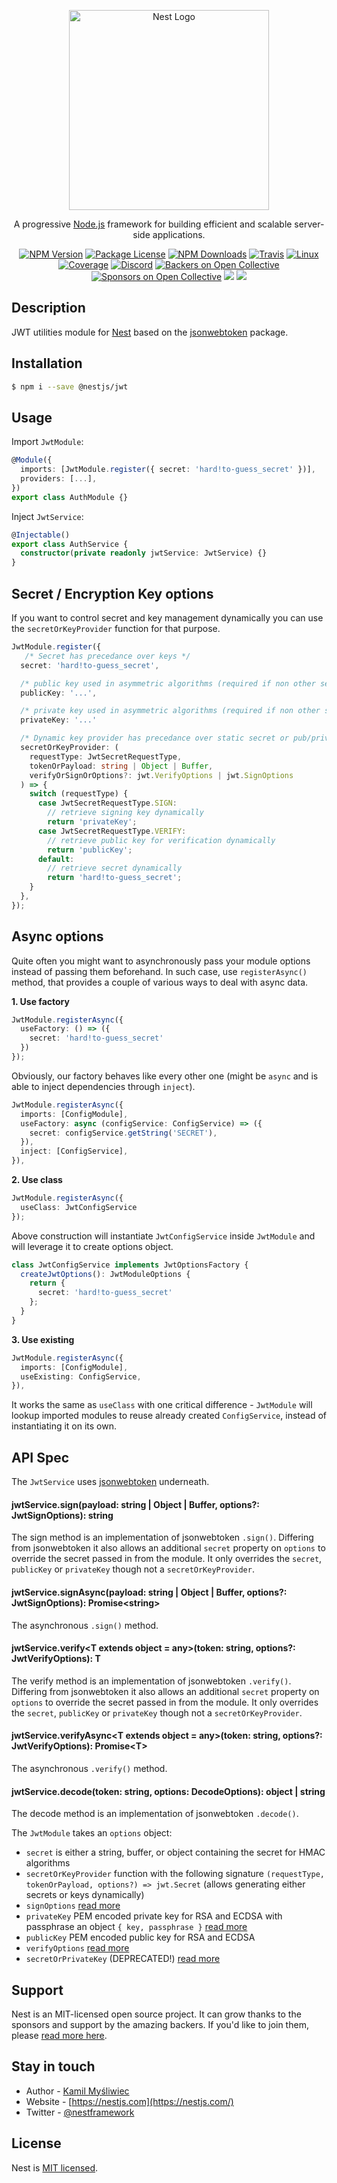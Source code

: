 <p align="center">
  <a href="http://nestjs.com/" target="blank"><img src="https://nestjs.com/img/logo_text.svg" width="320" alt="Nest Logo" /></a>
</p>

[travis-image]: https://api.travis-ci.org/nestjs/nest.svg?branch=master
[travis-url]: https://travis-ci.org/nestjs/nest
[linux-image]: https://img.shields.io/travis/nestjs/nest/master.svg?label=linux
[linux-url]: https://travis-ci.org/nestjs/nest

  <p align="center">A progressive <a href="http://nodejs.org" target="blank">Node.js</a> framework for building efficient and scalable server-side applications.</p>
    <p align="center">
<a href="https://www.npmjs.com/~nestjscore"><img src="https://img.shields.io/npm/v/@nestjs/core.svg" alt="NPM Version" /></a>
<a href="https://www.npmjs.com/~nestjscore"><img src="https://img.shields.io/npm/l/@nestjs/core.svg" alt="Package License" /></a>
<a href="https://www.npmjs.com/~nestjscore"><img src="https://img.shields.io/npm/dm/@nestjs/core.svg" alt="NPM Downloads" /></a>
<a href="https://travis-ci.org/nestjs/nest"><img src="https://api.travis-ci.org/nestjs/nest.svg?branch=master" alt="Travis" /></a>
<a href="https://travis-ci.org/nestjs/nest"><img src="https://img.shields.io/travis/nestjs/nest/master.svg?label=linux" alt="Linux" /></a>
<a href="https://coveralls.io/github/nestjs/nest?branch=master"><img src="https://coveralls.io/repos/github/nestjs/nest/badge.svg?branch=master#5" alt="Coverage" /></a>
<a href="https://discord.gg/G7Qnnhy" target="_blank"><img src="https://img.shields.io/badge/discord-online-brightgreen.svg" alt="Discord"/></a>
<a href="https://opencollective.com/nest#backer"><img src="https://opencollective.com/nest/backers/badge.svg" alt="Backers on Open Collective" /></a>
<a href="https://opencollective.com/nest#sponsor"><img src="https://opencollective.com/nest/sponsors/badge.svg" alt="Sponsors on Open Collective" /></a>
  <a href="https://paypal.me/kamilmysliwiec"><img src="https://img.shields.io/badge/Donate-PayPal-dc3d53.svg"/></a>
  <a href="https://twitter.com/nestframework"><img src="https://img.shields.io/twitter/follow/nestframework.svg?style=social&label=Follow"></a>
</p>
  <!--[![Backers on Open Collective](https://opencollective.com/nest/backers/badge.svg)](https://opencollective.com/nest#backer)
  [![Sponsors on Open Collective](https://opencollective.com/nest/sponsors/badge.svg)](https://opencollective.com/nest#sponsor)-->

## Description

JWT utilities module for [Nest](https://github.com/nestjs/nest) based on the [jsonwebtoken](https://github.com/auth0/node-jsonwebtoken) package.

## Installation

```bash
$ npm i --save @nestjs/jwt
```

## Usage

Import `JwtModule`:

```typescript
@Module({
  imports: [JwtModule.register({ secret: 'hard!to-guess_secret' })],
  providers: [...],
})
export class AuthModule {}
```

Inject `JwtService`:

```typescript
@Injectable()
export class AuthService {
  constructor(private readonly jwtService: JwtService) {}
}
```

## Secret / Encryption Key options

If you want to control secret and key management dynamically you can use the `secretOrKeyProvider` function for that purpose.

```typescript
JwtModule.register({
   /* Secret has precedance over keys */
  secret: 'hard!to-guess_secret',

  /* public key used in asymmetric algorithms (required if non other secrets present) */
  publicKey: '...',

  /* private key used in asymmetric algorithms (required if non other secrets present) */
  privateKey: '...'

  /* Dynamic key provider has precedance over static secret or pub/private keys */
  secretOrKeyProvider: (
    requestType: JwtSecretRequestType,
    tokenOrPayload: string | Object | Buffer,
    verifyOrSignOrOptions?: jwt.VerifyOptions | jwt.SignOptions
  ) => {
    switch (requestType) {
      case JwtSecretRequestType.SIGN:
        // retrieve signing key dynamically
        return 'privateKey';
      case JwtSecretRequestType.VERIFY:
        // retrieve public key for verification dynamically
        return 'publicKey';
      default:
        // retrieve secret dynamically
        return 'hard!to-guess_secret';
    }
  },
});
```

## Async options

Quite often you might want to asynchronously pass your module options instead of passing them beforehand. In such case, use `registerAsync()` method, that provides a couple of various ways to deal with async data.

**1. Use factory**

```typescript
JwtModule.registerAsync({
  useFactory: () => ({
    secret: 'hard!to-guess_secret'
  })
});
```

Obviously, our factory behaves like every other one (might be `async` and is able to inject dependencies through `inject`).

```typescript
JwtModule.registerAsync({
  imports: [ConfigModule],
  useFactory: async (configService: ConfigService) => ({
    secret: configService.getString('SECRET'),
  }),
  inject: [ConfigService],
}),
```

**2. Use class**

```typescript
JwtModule.registerAsync({
  useClass: JwtConfigService
});
```

Above construction will instantiate `JwtConfigService` inside `JwtModule` and will leverage it to create options object.

```typescript
class JwtConfigService implements JwtOptionsFactory {
  createJwtOptions(): JwtModuleOptions {
    return {
      secret: 'hard!to-guess_secret'
    };
  }
}
```

**3. Use existing**

```typescript
JwtModule.registerAsync({
  imports: [ConfigModule],
  useExisting: ConfigService,
}),
```

It works the same as `useClass` with one critical difference - `JwtModule` will lookup imported modules to reuse already created `ConfigService`, instead of instantiating it on its own.

## API Spec

The `JwtService` uses [jsonwebtoken](https://github.com/auth0/node-jsonwebtoken) underneath.

#### jwtService.sign(payload: string | Object | Buffer, options?: JwtSignOptions): string

The sign method is an implementation of jsonwebtoken `.sign()`. Differing from jsonwebtoken it also allows an additional `secret` property on `options` to override the secret passed in from the module. It only overrides the `secret`, `publicKey` or `privateKey` though not a `secretOrKeyProvider`.

#### jwtService.signAsync(payload: string | Object | Buffer, options?: JwtSignOptions): Promise\<string\>

The asynchronous `.sign()` method.

#### jwtService.verify\<T extends object = any>(token: string, options?: JwtVerifyOptions): T

The verify method is an implementation of jsonwebtoken `.verify()`. Differing from jsonwebtoken it also allows an additional `secret` property on `options` to override the secret passed in from the module. It only overrides the `secret`, `publicKey` or `privateKey` though not a `secretOrKeyProvider`.

#### jwtService.verifyAsync\<T extends object = any>(token: string, options?: JwtVerifyOptions): Promise\<T\>

The asynchronous `.verify()` method.

#### jwtService.decode(token: string, options: DecodeOptions): object | string

The decode method is an implementation of jsonwebtoken `.decode()`.

The `JwtModule` takes an `options` object:

- `secret` is either a string, buffer, or object containing the secret for HMAC algorithms
- `secretOrKeyProvider` function with the following signature `(requestType, tokenOrPayload, options?) => jwt.Secret` (allows generating either secrets or keys dynamically)
- `signOptions` [read more](https://github.com/auth0/node-jsonwebtoken#jwtsignpayload-secretorprivatekey-options-callback)
- `privateKey` PEM encoded private key for RSA and ECDSA with passphrase an object `{ key, passphrase }` [read more](https://github.com/auth0/node-jsonwebtoken#jwtsignpayload-secretorprivatekey-options-callback)
- `publicKey` PEM encoded public key for RSA and ECDSA
- `verifyOptions` [read more](https://github.com/auth0/node-jsonwebtoken#jwtverifytoken-secretorpublickey-options-callback)
- `secretOrPrivateKey` (DEPRECATED!) [read more](https://github.com/auth0/node-jsonwebtoken#jwtsignpayload-secretorprivatekey-options-callback)

## Support

Nest is an MIT-licensed open source project. It can grow thanks to the sponsors and support by the amazing backers. If you'd like to join them, please [read more here](https://docs.nestjs.com/support).

## Stay in touch

- Author - [Kamil Myśliwiec](https://twitter.com/kammysliwiec)
- Website - [https://nestjs.com](https://nestjs.com/)
- Twitter - [@nestframework](https://twitter.com/nestframework)

## License

Nest is [MIT licensed](LICENSE).
